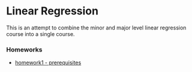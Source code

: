# Linear Regression

This is an attempt to combine the minor and major level linear regression
course into a single course.

### Homeworks
- [homework1 - prerequisites](homeworks/hw1_prerequisites.md)
